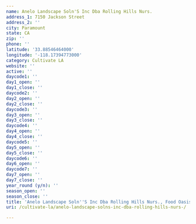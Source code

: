 ```yaml
---
name: Anelo Landscape Soln'S Inc Dba Rolling Hills Nurs.
address_1: 7150 Jackson Street
address_2: ''
city: Paramount
state: CA
zip: ''
phone: ''
latitude: '33.88546464000'
longitude: '-118.17394773000'
category: Cultivate LA
website: ''
active: ''
daycode1: ''
day1_open: ''
day1_close: ''
daycode2: ''
day2_open: ''
day2_close: ''
daycode3: ''
day3_open: ''
day3_close: ''
daycode4: ''
day4_open: ''
day4_close: ''
daycode5: ''
day5_open: ''
day5_close: ''
daycode6: ''
day6_open: ''
daycode7: ''
day7_open: ''
day7_close: ''
year_round (y/n): ''
season_open: ''
season_close: ''
title: 'Anelo Landscape Soln''S Inc Dba Rolling Hills Nurs., Food Oasis Los Angeles'
uri: /cultivate-la/anelo-landscape-solns-inc-dba-rolling-hills-nurs-/

---
```

